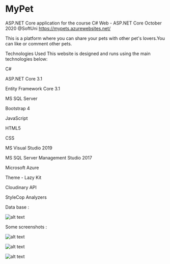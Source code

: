 # MyPet
 ASP.NET Core application for the course C# Web - ASP.NET Core October 2020 @SoftUni
 https://mypets.azurewebsites.net/
 
 This is a platform where you can share your pets with other pet's lovers.You can like or comment other pets.
 
 Technologies Used
This website is designed and runs using the main technologies below:

C#

ASP.NET Core 3.1

Entity Framework Core 3.1

MS SQL Server

Bootstrap 4

JavaScript

HTML5

CSS

MS Visual Studio 2019

MS SQL Server Management Studio 2017

Microsoft Azure

Theme - Lazy Kit

Cloudinary API

StyleCop Analyzers


Data base :

![alt text](https://res.cloudinary.com/vasvasilev14/image/upload/v1608294589/j9iz37cfuwl2cxeu4blb.png)

Some screenshots :

![alt text](https://res.cloudinary.com/vasvasilev14/image/upload/v1608294585/ja9xytkupkez770ffe9e.png)

![alt text](https://res.cloudinary.com/vasvasilev14/image/upload/v1608294587/dpdxta4sd6go7sush57t.png)

![alt text](https://res.cloudinary.com/vasvasilev14/image/upload/v1608294588/ezzgcundlfq2iykounoq.png)




